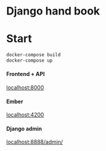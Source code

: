 Django hand book
================

# Start
```bash
docker-compose build
docker-compose up
```

#### Frontend + API
[localhost:8000](http://localhost:8000/)

#### Ember 
[localhost:4200](http://localhost:4200/)

#### Django admin 
[localhost:8888/admin/](http://localhost:8888/admin/)